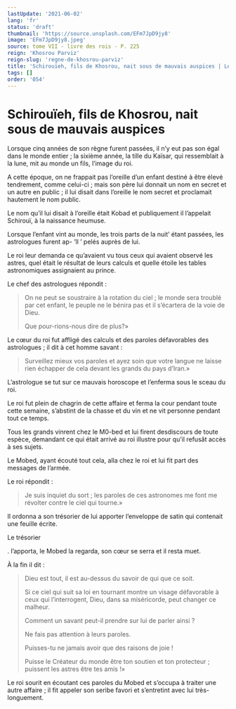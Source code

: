 ```yaml
---
lastUpdate: '2021-06-02'
lang: 'fr'
status: 'draft'
thumbnail: 'https://source.unsplash.com/EFm7JpD9jy8'
image: 'EFm7JpD9jy8.jpeg'
source: tome VII - livre des rois - P. 225
reign: 'Khosrou Parviz'
reign-slug: 'regne-de-khosrou-parviz'
title: 'Schirouïeh, fils de Khosrou, nait sous de mauvais auspices | Le Livre des Rois | Shâhnâmeh'
tags: []
order: '054'
---
```


<!-- LTeX: language=fr -->

# Schirouïeh, fils de Khosrou, nait sous de mauvais auspices

Lorsque cinq années de son règne furent passées, il n’y eut pas son égal dans le monde entier ; la sixième année, la tille du Kaïsar, qui ressemblait à la lune, mit au monde un fils, l’image du roi.

A cette époque, on ne frappait pas l’oreille d’un enfant destiné à être élevé tendrement, comme celui-ci ; mais son père lui donnait un nom en secret et un autre en public ; il lui disait dans l’oreille le nom secret et proclamait hautement le nom public.

Le nom qu’il lui disait à l’oreille était Kobad et publiquement il l’appelait Schirouï, à la naissance heumuse.

Lorsque l’enfant vint au monde, les trois parts de la nuit’ étant passées, les astrologues furent ap-
’ll
’
pelés auprès de lui.

Le roi leur demanda ce qu’avaient vu tous ceux qui avaient observé les astres, quel était le résultat de leurs calculs et quelle étoile les tables astronomiques assignaient au prince.

Le chef des astrologues répondit :

> On ne peut se soustraire à la rotation du ciel ; le monde sera troublé par cet enfant, le peuple ne le bénira pas et il s’écartera de la voie de Dieu.
>
> Que pour-rions-nous dire de plus?»

Le cœur du roi fut affligé des calculs et des paroles défavorables des astrologues ; il dit à cet homme savant :

> Surveillez mieux vos paroles et ayez soin que votre langue ne laisse rien échapper de cela devant les grands du pays d’Iran.»

L’astrologue se tut sur ce mauvais horoscope et l’enferma sous le sceau du roi.

Le roi fut plein de chagrin de cette affaire et ferma la cour pendant toute cette semaine, s’abstint de la chasse et du vin et ne vit personne pendant tout ce temps.

Tous les grands vinrent chez le M0-bed et lui firent desdiscours de toute espèce, demandant ce qui était arrivé au roi illustre pour qu’il refusât accès à ses sujets.

Le Mobed, ayant écouté tout cela, alla chez le roi et lui fit part des messages de l’armée.

Le roi répondit :

> Je suis inquiet du sort ; les paroles de ces astronomes me font me révolter contre le ciel qui tourne.»

Il ordonna a son trésorier de lui apporter l’enveloppe de satin qui contenait une feuille écrite.

Le trésorier

. l’apporta, le Mobed la regarda, son cœur se serra et il resta muet.

À la fin il dit :

> Dieu est tout, il est au-dessus du savoir de qui que ce soit.
>
> Si ce ciel qui suit sa loi en tournant montre un visage défavorable à ceux qui l’interrogent, Dieu, dans sa miséricorde, peut changer ce malheur.
>
> Comment un savant peut-il prendre sur lui de parler ainsi ?
>
> Ne fais pas attention à leurs paroles.
>
> Puisses-tu ne jamais avoir que des raisons de joie !
>
> Puisse le Créateur du monde être ton soutien et ton protecteur ; puissent les astres être tes amis !»

Le roi sourit en écoutant ces paroles du Mobed et s’occupa à traiter une autre affaire ; il fit appeler son seribe favori et s’entretint avec lui très-longuement.
